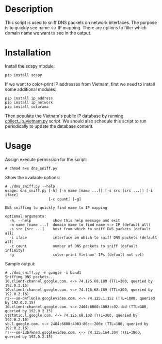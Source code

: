 # Description
This script is used to sniff DNS packets on network interfaces. The purpose is to quickly see name <-> IP mapping. There are options to filter which domain name we want to see in the output.

# Installation
Install the scapy module: 
```
pip install scapy
```

If we want to color-print IP addresses from Vietnam, first we need to install some additional modules:
```
pip install ip_address
pip install ip_network
pip install colorama
```
Then populate the Vietnam's public IP database by running [collect_ip_vietnam.py](https://github.com/hoangtnk/dns_sniff/blob/master/collect_ip_vietnam.py) script. We should also schedule this script to run periodically to update the database content.

# Usage
Assign execute permission for the script:
```
# chmod a+x dns_sniff.py
```

Show the available options:
```
# ./dns_sniff.py --help
usage: dns_sniff.py [-h] [-n name [name ...]] [-s src [src ...]] [-i iface]
                    [-c count] [-g]

DNS sniffing to quickly find name to IP mapping

optional arguments:
  -h, --help          show this help message and exit
  -n name [name ...]  domain name to find name <-> IP (default all)
  -s src [src ...]    host from which to sniff DNS packets (default all)
  -i iface            interface on which to sniff DNS packets (default all)
  -c count            number of DNS packets to sniff (default infinity)
  -g                  color-print Vietnam' IPs (default not set)
```

Sample output:
```
# ./dns_sniff.py -n google -i bond1
Sniffing DNS packets...
10.client-channel.google.com. <-> 74.125.68.189 (TTL=300, queried by 192.0.2.15)
10.client-channel.google.com. <-> 74.125.68.189 (TTL=300, queried by 192.0.2.16)
r2---sn-q4fl6nle.googlevideo.com. <-> 74.125.1.152 (TTL=1800, queried by 192.0.2.15)
10.client-channel.google.com. <-> 2404:6800:4003:c02::bd (TTL=300, queried by 192.0.2.15)
ytstatic.l.google.com. <-> 74.125.68.102 (TTL=300, queried by 192.0.2.16)
sb.l.google.com. <-> 2404:6800:4003:80c::200e (TTL=300, queried by 192.0.2.16)
r7---sn-i3b7kned.googlevideo.com. <-> 74.125.164.204 (TTL=1800, queried by 192.0.2.15)
```
